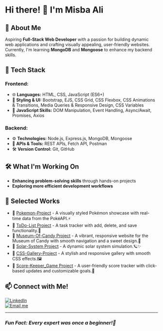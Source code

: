 # Hi there! 👋 I'm Misba Ali 

## 🌱 About Me
Aspiring **Full-Stack Web Developer** with a passion for building dynamic web applications and crafting visually appealing, user-friendly websites. Currently, I'm learning **MongoDB** and **Mongoose** to enhance my backend skills.

## 🚀 Tech Stack
### Frontend:
- 🌐 **Languages:** HTML, CSS, JavaScript (ES6+)
- 🎨 **Styling & UI:** Bootstrap, EJS, CSS Grid, CSS Flexbox, CSS Animations & Transitions, Media Queries & Responsive Design, CSS Variables
- 📜 **JavaScript Skills:** DOM Manipulation, Event Handling, Async/Await, Promises, Axios

### Backend:
- ⚙️ **Technologies:** Node.js, Express.js, MongoDB, Mongoose
- 🔗 **APIs & Tools:** REST APIs, Fetch API, Postman
- 🛠 **Version Control:** Git, GitHub

## 🛠️ What I'm Working On
- **Enhancing problem-solving skills** through hands-on projects
- **Exploring more efficient development workflows**

## 📌 Selected Works
- 🔹 [Pokemon-Project](https://github.com/Misba0019/Pokemon-Project.git) - A visually styled Pokémon showcase with real-time data from the PokéAPI.⚡
- 🔹 [ToDo-List Project](https://github.com/Misba0019/ToDo-List.git) - A task tracker with add, delete, and save functionality.📝
- 🔹 [Museum-Of-Candy Project](https://github.com/Misba0019/Museum-Of-Candy.git) - A vibrant, responsive website for the Museum of Candy with smooth navigation and a sweet design.🍭
- 🔹 [Solar-System Project](https://github.com/Misba0019/Solar-System-Project.git) - A dynamic solar system simulation.🪐✨
- 🔹 [CSS-Gallery-Project](https://github.com/Misba0019/CSS-Gallery-Project.git) - A stylish and responsive gallery with smooth CSS effects.🖼️ 
- 🔹 [Score-Keeper_Game Project](https://github.com/Misba0019/Score_Keeper_Game.git) - A user-friendly score tracker with click-based updates and customizable goals.🎯

## 📫 Connect with Me!
[![LinkedIn](https://img.shields.io/badge/LinkedIn-Profile-blue?style=flat&logo=linkedin)](https://www.linkedin.com/in/misba-ali)  
[![Email me](https://img.shields.io/badge/Email-Contact-red?style=flat&logo=gmail)](mailto:misbaalikhan@gmail.com)

---
### *Fun Fact: Every expert was once a beginner!🌱*
